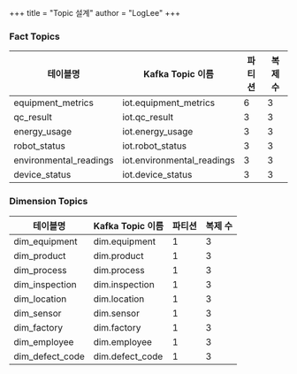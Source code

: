 +++
title = "Topic 설계"
author = "LogLee"
+++

### Fact Topics
테이블명 | Kafka Topic 이름 | 파티션 | 복제 수
-|-|-|-
equipment_metrics | iot.equipment_metrics | 6 |3
qc_result | iot.qc_result | 3 | 3
energy_usage | iot.energy_usage | 3 | 3
robot_status | iot.robot_status | 3 | 3
environmental_readings | iot.environmental_readings | 3 | 3
device_status | iot.device_status | 3 | 3

### Dimension Topics
테이블명 | Kafka Topic 이름 | 파티션 | 복제 수
-|-|-|-
dim_equipment | dim.equipment | 1 | 3
dim_product | dim.product | 1 | 3
dim_process | dim.process | 1 | 3
dim_inspection | dim.inspection | 1 | 3
dim_location | dim.location | 1 | 3
dim_sensor | dim.sensor | 1 | 3
dim_factory | dim.factory | 1 | 3
dim_employee | dim.employee | 1 | 3
dim_defect_code | dim.defect_code | 1 | 3